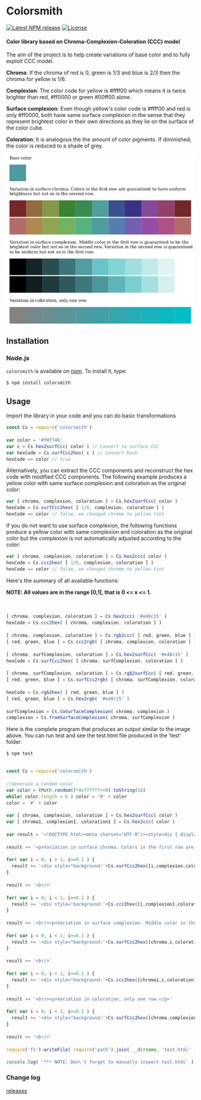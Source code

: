 Colorsmith
========

[![Latest NPM release][npm-badge]][npm-badge-url]
[![License][license-badge]][license-badge-url]

#### Color library based on Chroma-Complexion-Coloration (CCC) model ####

The aim of the project is to help create variations of base color and to fully exploit CCC model.

<b>Chroma</b>: If the chroma of red is 0, green is 1/3 and blue is 2/3 then the chroma for yellow is 1/6.

<b>Complexion</b>: The color code for yellow is #ffff00 which means it is twice brighter than red, #ff0000 or green #00ff00 alone.

<b>Surface complexion</b>: Even though yellow's color code is #ffff00 and red is only #ff0000, both have same surface complexion in the sense that they represent brightest color in their own directions as they lie on the surface of the color cube.

<b>Coloration</b>: It is analogous the the amount of color pigments. If diminished, the color is reduced to a shade of grey.

  <img src="https://raw.githubusercontent.com/ajyand/colorsmith/master/test/output.png"/>

## Installation

### Node.js

`colorsmith` is available on [npm](http://npmjs.org). To install it, type:

    $ npm install colorsmith

## Usage

Import the library in your code and you can do basic transformations

```js
const Cs = require('colorsmith')

var color = '#f07746'
var c = Cs.hex2surfCcc( color ) // Convert to surface CCC
var hexCode = Cs.surfCcc2hex( c ) // Convert back
hexCode == color // true

```

Alternatively, you can extract the CCC components and reconstruct the hex code with modified CCC components. The following example produces a yellow color with same surface complexion and coloration as the original color:
```js
var [ chroma, complexion, coloration ] = Cs.hex2surfCcc( color )
hexCode = Cs.surfCcc2hex( [ 1/6, complexion, coloration ] )
hexCode == color // false, we changed chroma to yellow tint
```

If you do not want to use surface complexion, the following functions produce a yellow color with same complexion and coloration as the original color but the complexion is not automatically adjusted according to the color:

```js
var [ chroma, complexion, coloration ] = Cs.hex2ccc( color )
hexCode = Cs.ccc2hex( [ 1/6, complexion, coloration ] )
hexCode == color // false, we changed chroma to yellow tint
```

Here's the summary of all available functions:

<b>NOTE: All values are in the range [0,1], that is 0 &lt;= x &lt;= 1.</b>

```js


[ chroma, complexion, coloration ] = Cs.hex2ccc( '#e48c15' )
hexCode = Cs.ccc2hex( [ chroma, complexion, coloration ] )

[ chroma, complexion, coloration ] = Cs.rgb2ccc( [ red, green, blue ] )
[ red, green, blue ] = Cs.ccc2rgb( [ chroma, complexion, coloration ] )

[ chroma, surfComplexion, coloration ] = Cs.hex2surfCcc( '#e48c15' )
hexCode = Cs.surfCcc2hex( [ chroma, surfComplexion, coloration ] )

[ chroma, surfComplexion, coloration ] = Cs.rgb2surfCcc( [ red, green, blue ] )
[ red, green, blue ] = Cs.surfCcc2rgb( [ chroma, surfComplexion, coloration ] )

hexCode = Cs.rgb2hex( [ red, green, blue ] )
[ red, green, blue ] = Cs.hex2rgb( '#e48c15' )

surfComplexion = Cs.toSurfaceComplexion( chroma, complexion )
complexion = Cs.fromSurfaceComplexion( chroma, surfComplexion )

```

Here is the complete program that produces an output similar to the image above. You can run test and see the test.html file produced in the 'test' folder.

    $ npm test


```js

const Cs = require('colorsmith')

//Generate a random color
var color = (Math.random()*0xffffff<<0).toString(16)
while( color.length < 6 ) color = '0' + color
color = '#' + color

var [ chroma, complexion, coloration ] = Cs.hex2surfCcc( color )
var [ chroma1, complexion1, coloration1 ] = Cs.hex2ccc( color )

var result = '<!DOCTYPE html><meta charset="UTF-8"/><style>div { display: inline-block; width:8vw; height: 8vw; } </style><p>Base color</p><div style="background:'+color+'"></div><br/>'

result += '<p>Variation in surface chroma. Colors in the first row are guaranteed to have uniform brightness but not so in the second row.</p>'

for( var i = 0; i < 1; i+=0.1 ) {
  result += '<div style="background:'+Cs.surfCcc2hex([i,complexion,coloration])+'"></div>'
}

result += '<br/>'

for( var i = 0; i < 1; i+=0.1 ) {
  result += '<div style="background:'+Cs.ccc2hex([i,complexion1,coloration1])+'"></div>'
}

result += '<br/><p>Variation in surface complexion. Middle color in the first row is guaranteed to be the brightest color but not so in the second row. Variation in the second row is guaranteed to be uniform but not so in the first row.</p>'

for( var i = 0; i < 1; i+=0.1 ) {
  result += '<div style="background:'+Cs.surfCcc2hex([chroma,i,coloration])+'"></div>'
}

result += '<br/>'

for( var i = 0; i < 1; i+=0.1 ) {
  result += '<div style="background:'+Cs.ccc2hex([chroma1,i,coloration1])+'"></div>'
}

result += '<br/><p>Variation in coloration, only one row.</p>'

for( var i = 0; i < 1; i+=0.1 ) {
  result += '<div style="background:'+Cs.surfCcc2hex([chroma,complexion,i])+'"></div>'
}

result += '<br/>'

require('fs').writeFile( require('path').join( __dirname, 'test.html' ), result, err=>console.log(err) )

console.log( '*** NOTE: Don\'t forget to manually inspect test.html' )


```

### Change log ###

[releases](https://github.com/ajyand/colorsmith/releases)



[npm-badge-url]: https://www.npmjs.com/package/colorsmith
[license-badge-url]: ./LICENSE
[npm-badge]: https://img.shields.io/npm/v/colorsmith.svg
[license-badge]: https://img.shields.io/npm/l/colorsmith.svg
